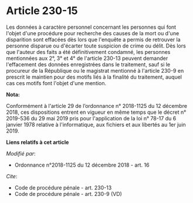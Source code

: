 # Article 230-15

Les données à caractère personnel concernant les personnes qui font l'objet d'une procédure pour recherche des causes de la
mort ou d'une disparition sont effacées dès lors que l'enquête a permis de retrouver la personne disparue ou d'écarter toute
suspicion de crime ou délit. Dès lors que l'auteur des faits a été définitivement condamné, les personnes mentionnées aux 2°,
3° et 4° de l'article 230-13 peuvent demander l'effacement des données enregistrées dans le traitement, sauf si le procureur
de la République ou le magistrat mentionné à l'article 230-9 en prescrit le maintien pour des motifs liés à la finalité du
traitement, auquel cas ces motifs font l'objet d'une mention.

**Nota:**

Conformément à l'article 29 de l’ordonnance n° 2018-1125 du 12 décembre 2018, ces dispositions entrent en vigueur en même
temps que le décret n° 2019-536 du 29 mai 2019 pris pour l'application de la loi n° 78-17 du 6 janvier 1978 relative à
l'informatique, aux fichiers et aux libertés au 1er juin 2019.

**Liens relatifs à cet article**

_Modifié par_:

  - Ordonnance n°2018-1125 du 12 décembre 2018 - art. 16

_Cite_:

  - Code de procédure pénale - art. 230-13
  - Code de procédure pénale - art. 230-9 (VD)
